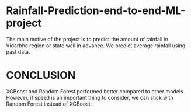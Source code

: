 # Rainfall-Prediction-end-to-end-ML-project
The main motive of the project is to predict the amount of rainfall in Vidarbha region or state well in advance. We predict average rainfall using past data.

# CONCLUSION
XGBoost and Random Forest performed better compared to other models. However, if speed is an important thing to consider, we can stick with Random Forest instead of XGBoost.
